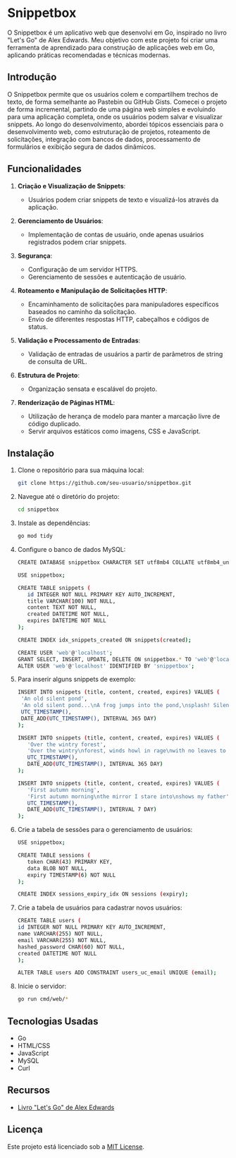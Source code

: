 # Snippetbox

O Snippetbox é um aplicativo web que desenvolvi em Go, inspirado no livro "Let's Go" de Alex Edwards. Meu objetivo com este projeto foi criar uma ferramenta de aprendizado para construção de aplicações web em Go, aplicando práticas recomendadas e técnicas modernas.

## Introdução

O Snippetbox permite que os usuários colem e compartilhem trechos de texto, de forma semelhante ao Pastebin ou GitHub Gists. Comecei o projeto de forma incremental, partindo de uma página web simples e evoluindo para uma aplicação completa, onde os usuários podem salvar e visualizar snippets. Ao longo do desenvolvimento, abordei tópicos essenciais para o desenvolvimento web, como estruturação de projetos, roteamento de solicitações, integração com bancos de dados, processamento de formulários e exibição segura de dados dinâmicos.

## Funcionalidades

1. **Criação e Visualização de Snippets**:
   - Usuários podem criar snippets de texto e visualizá-los através da aplicação.

2. **Gerenciamento de Usuários**:
   - Implementação de contas de usuário, onde apenas usuários registrados podem criar snippets.

3. **Segurança**:
   - Configuração de um servidor HTTPS.
   - Gerenciamento de sessões e autenticação de usuário.

4. **Roteamento e Manipulação de Solicitações HTTP**:
   - Encaminhamento de solicitações para manipuladores específicos baseados no caminho da solicitação.
   - Envio de diferentes respostas HTTP, cabeçalhos e códigos de status.

5. **Validação e Processamento de Entradas**:
   - Validação de entradas de usuários a partir de parâmetros de string de consulta de URL.

6. **Estrutura de Projeto**:
   - Organização sensata e escalável do projeto.

7. **Renderização de Páginas HTML**:
   - Utilização de herança de modelo para manter a marcação livre de código duplicado.
   - Servir arquivos estáticos como imagens, CSS e JavaScript.

## Instalação

1. Clone o repositório para sua máquina local:
   ```sh
   git clone https://github.com/seu-usuario/snippetbox.git
   ```
2. Navegue até o diretório do projeto:
   ```sh
   cd snippetbox
   ```
3. Instale as dependências:
   ```sh
   go mod tidy
   ```
4. Configure o banco de dados MySQL:
   ```sh
   CREATE DATABASE snippetbox CHARACTER SET utf8mb4 COLLATE utf8mb4_unicode_ci;

   USE snippetbox;

   CREATE TABLE snippets (
      id INTEGER NOT NULL PRIMARY KEY AUTO_INCREMENT,
      title VARCHAR(100) NOT NULL,
      content TEXT NOT NULL,
      created DATETIME NOT NULL,
      expires DATETIME NOT NULL
   );

   CREATE INDEX idx_snippets_created ON snippets(created);

   CREATE USER 'web'@'localhost';
   GRANT SELECT, INSERT, UPDATE, DELETE ON snippetbox.* TO 'web'@'localhost';
   ALTER USER 'web'@'localhost' IDENTIFIED BY 'snippetbox';
   ```
5. Para inserir alguns snippets de exemplo:
   ```sh
   INSERT INTO snippets (title, content, created, expires) VALUES (
    'An old silent pond',
    'An old silent pond...\nA frog jumps into the pond,\nsplash! Silence again.\n\n– Matsuo Bashō',
    UTC_TIMESTAMP(),
    DATE_ADD(UTC_TIMESTAMP(), INTERVAL 365 DAY)
   );

   INSERT INTO snippets (title, content, created, expires) VALUES (
      'Over the wintry forest',
      'Over the wintry\nforest, winds howl in rage\nwith no leaves to blow.\n\n– Natsume Soseki',
      UTC_TIMESTAMP(),
      DATE_ADD(UTC_TIMESTAMP(), INTERVAL 365 DAY)
   );

   INSERT INTO snippets (title, content, created, expires) VALUES (
      'First autumn morning',
      'First autumn morning\nthe mirror I stare into\nshows my father''s face.\n\n– Murakami Kijo',
      UTC_TIMESTAMP(),
      DATE_ADD(UTC_TIMESTAMP(), INTERVAL 7 DAY)
   );
   ```
6. Crie a tabela de sessões para o gerenciamento de usuários:
   ```sh
   USE snippetbox;

   CREATE TABLE sessions (
      token CHAR(43) PRIMARY KEY,
      data BLOB NOT NULL,
      expiry TIMESTAMP(6) NOT NULL
   );

   CREATE INDEX sessions_expiry_idx ON sessions (expiry);
   ```

7. Crie a tabela de usuários para cadastrar novos usuários:
   ```sh
   CREATE TABLE users (
   id INTEGER NOT NULL PRIMARY KEY AUTO_INCREMENT,
   name VARCHAR(255) NOT NULL,
   email VARCHAR(255) NOT NULL,
   hashed_password CHAR(60) NOT NULL,
   created DATETIME NOT NULL
   );

   ALTER TABLE users ADD CONSTRAINT users_uc_email UNIQUE (email);
   ```

8. Inicie o servidor:
   ```sh
   go run cmd/web/*
   ```

## Tecnologias Usadas
* Go
* HTML/CSS
* JavaScript
* MySQL
* Curl

## Recursos

- [Livro "Let's Go" de Alex Edwards](https://lets-go.alexedwards.net/)

## Licença

Este projeto está licenciado sob a [MIT License](LICENSE).